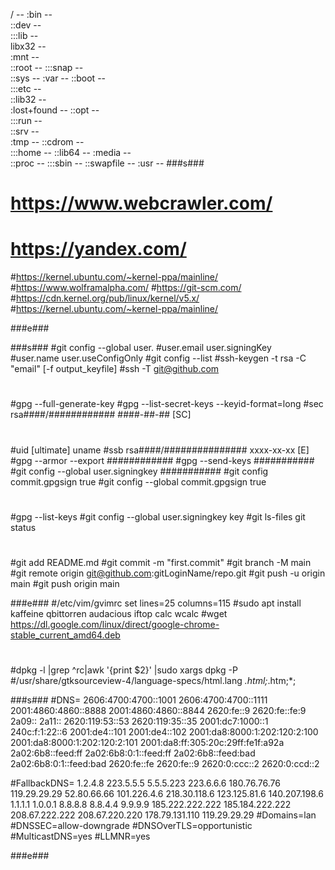/	--
	:bin --    
		::dev --   
			:::lib --    
		libx32  --      
	:mnt  --  
		::root  -- 
			:::snap  --     
		::sys  -- 
	:var  --
		::boot  --  
			:::etc  --  
		::lib32  --  
	:lost+found  -- 
		::opt  --   
			:::run  --   
		::srv  --      
	:tmp  --
		::cdrom  --  
			:::home  -- 
		::lib64  -- 
	:media  --      
		::proc  -- 
			:::sbin  -- 
		::swapfile  -- 
	:usr  --
###s###	
#	https://www.webcrawler.com/
#	https://yandex.com/
#https://kernel.ubuntu.com/~kernel-ppa/mainline/
#https://www.wolframalpha.com/
#https://git-scm.com/
#https://cdn.kernel.org/pub/linux/kernel/v5.x/
#https://kernel.ubuntu.com/~kernel-ppa/mainline/

###e###

###s###
#git config --global user.
#user.email           user.signingKey      
#user.name            user.useConfigOnly
#git config --list
#ssh-keygen -t rsa -C "email" [-f output_keyfile]
#ssh -T git@github.com
#
#gpg --full-generate-key
#gpg --list-secret-keys --keyid-format=long
#sec   rsa####/############ ####-##-## [SC]
#      #######################################
#uid                 [ultimate] uname <email>
#ssb   rsa####/############### xxxx-xx-xx [E]
#gpg --armor --export ############
#gpg --send-keys ###########
#git config --global user.signingkey ###########
#git config commit.gpgsign true
#git config --global commit.gpgsign true
#
#gpg --list-keys
#git config --global user.signingkey key
#git ls-files git status
#
#git add README.md
#git commit -m "first.commit"
#git branch -M main
#git remote origin git@github.com:gitLoginName/repo.git
#git push -u origin main
#git push origin main

###e###
#/etc/vim/gvimrc set lines=25 columns=115
#sudo apt install kaffeine qbittorren audacious iftop calc wcalc
#wget https://dl.google.com/linux/direct/google-chrome-stable_current_amd64.deb
#
#dpkg -l |grep ^rc|awk '{print $2}' |sudo xargs dpkg -P 
#/usr/share/gtksourceview-4/language-specs/html.lang <property name="globs">*.html;*.htm;*;</property>

###s###
#DNS= 2606:4700:4700::1001 2606:4700:4700::1111 2001:4860:4860::8888 2001:4860:4860::8844 2620:fe::9 2620:fe::fe:9 2a09:: 2a11:: 2620:119:53::53 2620:119:35::35 2001:dc7:1000::1 240c:f:1:22::6 2001:de4::101 2001:de4::102 2001:da8:8000:1:202:120:2:100 2001:da8:8000:1:202:120:2:101 2001:da8:ff:305:20c:29ff:fe1f:a92a 2a02:6b8::feed:ff 2a02:6b8:0:1::feed:ff 2a02:6b8::feed:bad 2a02:6b8:0:1::feed:bad 2620:fe::fe 2620:fe::9 2620:0:ccc::2 2620:0:ccd::2 

#FallbackDNS= 1.2.4.8 223.5.5.5 5.5.5.223 223.6.6.6 180.76.76.76 119.29.29.29 52.80.66.66 101.226.4.6 218.30.118.6 123.125.81.6 140.207.198.6 1.1.1.1 1.0.0.1 8.8.8.8 8.8.4.4 9.9.9.9 185.222.222.222 185.184.222.222 208.67.222.222 208.67.220.220 178.79.131.110 119.29.29.29
#Domains=lan
#DNSSEC=allow-downgrade
#DNSOverTLS=opportunistic
#MulticastDNS=yes
#LLMNR=yes

###e###









